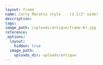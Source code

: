 ```yaml
---
layout: frame
name: Carlo Maratta style    (3 1/2" wide)
description:
tags:
image_path: /uploads/antique/frame-67.jpg
reference:
_options:
  layout:
    hidden: true
  image_path:
    uploads_dir: uploads/antique
---
```

